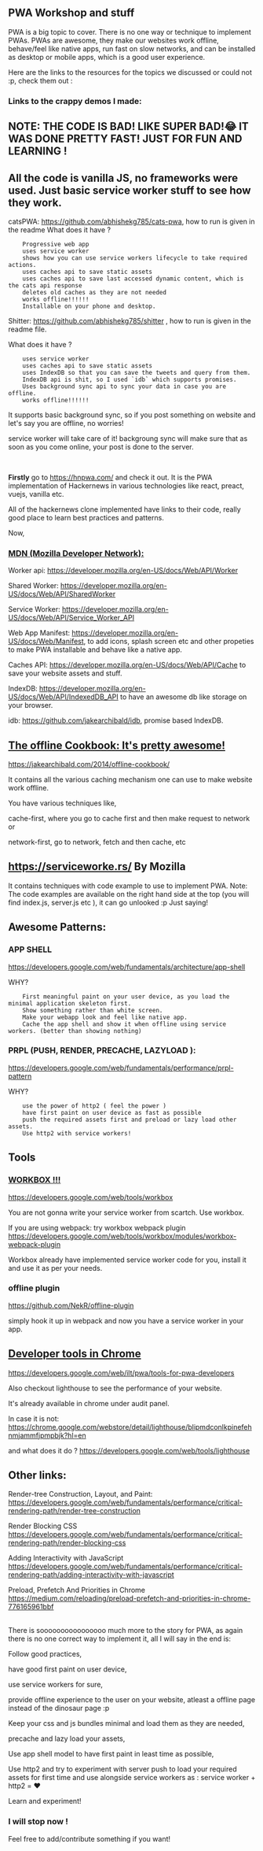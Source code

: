 ## PWA Workshop and stuff

PWA is a big topic to cover. There is no one way or technique to implement PWAs.
PWAs are awesome, they make our websites work offline, behave/feel like native apps, run fast on slow networks, and can be installed as desktop or mobile apps, which is a good user experience.

Here are the links to the resources for the topics we discussed or could not :p, check them out :

### Links to the crappy demos I made:

## NOTE: THE CODE IS BAD! LIKE SUPER BAD!😂 IT WAS DONE PRETTY FAST! JUST FOR FUN AND LEARNING !

## All the code is vanilla JS, no frameworks were used. Just basic service worker stuff to see how they work.

catsPWA: https://github.com/abhishekg785/cats-pwa, how to run is given in the readme
What does it have ?
```
    Progressive web app
    uses service worker
    shows how you can use service workers lifecycle to take required actions.
    uses caches api to save static assets
    uses caches api to save last accessed dynamic content, which is the cats api response
    deletes old caches as they are not needed
    works offline!!!!!!
    Installable on your phone and desktop.
```

Shitter: https://github.com/abhishekg785/shitter , how to run is given in the readme file.

What does it have ?
```
    uses service worker
    uses caches api to save static assets
    uses IndexDB so that you can save the tweets and query from them.
    IndexDB api is shit, so I used `idb` which supports promises.
    Uses background sync api to sync your data in case you are offline.
    works offline!!!!!!
```

It supports basic background sync, so if you post something on website and let's say you are offline, no worries!

service worker will take care of it! backgroung sync will make sure that as soon as you come online, your post is done to the server.

<br/>

<b>Firstly</b> go to https://hnpwa.com/ and check it out. It is the PWA implementation of Hackernews in various technologies like react, preact, vuejs, vanilla etc.

All of the hackernews clone implemented have links to their code, really good place to learn best practices and patterns.

Now,

### <ins>MDN (Mozilla Developer Network):</ins>

Worker api: https://developer.mozilla.org/en-US/docs/Web/API/Worker

Shared Worker: https://developer.mozilla.org/en-US/docs/Web/API/SharedWorker

Service Worker: https://developer.mozilla.org/en-US/docs/Web/API/Service_Worker_API

Web App Manifest: https://developer.mozilla.org/en-US/docs/Web/Manifest, to add icons, splash screen etc and other propeties to make PWA installable and behave like a native app.

Caches API: https://developer.mozilla.org/en-US/docs/Web/API/Cache to save your website assets and stuff.

IndexDB: https://developer.mozilla.org/en-US/docs/Web/API/IndexedDB_API to have an awesome db like storage on your browser.

idb: https://github.com/jakearchibald/idb, promise based IndexDB.

## <ins>The offline Cookbook: It's pretty awesome!</ins>
 https://jakearchibald.com/2014/offline-cookbook/

It contains all the various caching mechanism one can use to make website work offline.

You have various techniques like,

cache-first, where you go to cache first and then make request to network or

network-first, go to network, fetch and then cache, etc


## https://serviceworke.rs/ By Mozilla

It contains techniques with code example to use to implement PWA.
Note: The code examples are available on the right hand side at the top (you will find index.js, server.js etc ), it can go unlooked :p Just saying!

## Awesome Patterns:

### APP SHELL
https://developers.google.com/web/fundamentals/architecture/app-shell

WHY?
```
    First meaningful paint on your user device, as you load the minimal application skeleton first.
    Show something rather than white screen.
    Make your webapp look and feel like native app.
    Cache the app shell and show it when offline using service workers. (better than showing nothing)

```

### PRPL (PUSH, RENDER, PRECACHE, LAZYLOAD ):
https://developers.google.com/web/fundamentals/performance/prpl-pattern

WHY?
```
    use the power of http2 ( feel the power )
    have first paint on user device as fast as possible
    push the required assets first and preload or lazy load other assets.
    Use http2 with service workers!

```

## Tools
### <ins>WORKBOX !!!</ins>
https://developers.google.com/web/tools/workbox

You are not gonna write your service worker from scartch. Use workbox.

If you are using webpack: try workbox webpack plugin
https://developers.google.com/web/tools/workbox/modules/workbox-webpack-plugin

Workbox already have implemented service worker code for you, install it and use it as per your needs.

### offline plugin
https://github.com/NekR/offline-plugin

simply hook it up in webpack and now you have a service worker in your app.

## <ins>Developer tools in Chrome</ins>

https://developers.google.com/web/ilt/pwa/tools-for-pwa-developers

Also checkout lighthouse to see the performance of your website.

It's already available in chrome under audit panel.

In case it is not: https://chrome.google.com/webstore/detail/lighthouse/blipmdconlkpinefehnmjammfjpmpbjk?hl=en

and what does it do ? https://developers.google.com/web/tools/lighthouse

## Other links:
Render-tree Construction, Layout, and Paint:
https://developers.google.com/web/fundamentals/performance/critical-rendering-path/render-tree-construction

Render Blocking CSS
https://developers.google.com/web/fundamentals/performance/critical-rendering-path/render-blocking-css

Adding Interactivity with JavaScript
https://developers.google.com/web/fundamentals/performance/critical-rendering-path/adding-interactivity-with-javascript

Preload, Prefetch And Priorities in Chrome
https://medium.com/reloading/preload-prefetch-and-priorities-in-chrome-776165961bbf

<br/>
There is soooooooooooooooo much more to the story for PWA, as again there is no one correct way to implement it, all I will say in the end is:

Follow good practices,

have good first paint on user device,

use service workers for sure,

provide offline experience to the user on your website, atleast a offline page instead of the dinosaur page :p

Keep your css and js bundles minimal and load them as they are needed,

precache and lazy load your assets,

Use app shell model to have first paint in least time as possible,

Use http2 and try to experiment with server push to load your required assets for first time and use alongside service workers as : service worker + http2 = ❤️

Learn and experiment!

### I will stop now !

Feel free to add/contribute something if you want!
